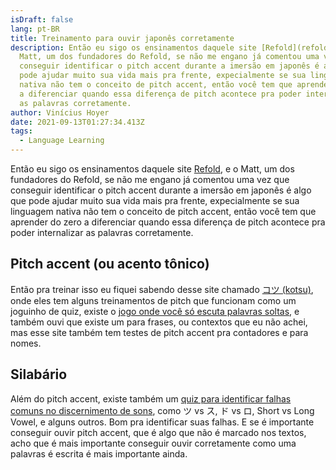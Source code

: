 ```yaml
---
isDraft: false
lang: pt-BR
title: Treinamento para ouvir japonês corretamente
description: Então eu sigo os ensinamentos daquele site [Refold](refold.la), e o
  Matt, um dos fundadores do Refold, se não me engano já comentou uma vez que
  conseguir identificar o pitch accent durante a imersão em japonês é algo que
  pode ajudar muito sua vida mais pra frente, expecialmente se sua linguagem
  nativa não tem o conceito de pitch accent, então você tem que aprender do zero
  a diferenciar quando essa diferença de pitch acontece pra poder internalizar
  as palavras corretamente.
author: Vinícius Hoyer
date: 2021-09-13T01:27:34.413Z
tags:
  - Language Learning
---
```

Então eu sigo os ensinamentos daquele site [Refold](refold.la), e o Matt, um dos fundadores do Refold, se não me engano já comentou uma vez que conseguir identificar o pitch accent durante a imersão em japonês é algo que pode ajudar muito sua vida mais pra frente, expecialmente se sua linguagem nativa não tem o conceito de pitch accent, então você tem que aprender do zero a diferenciar quando essa diferença de pitch acontece pra poder internalizar as palavras corretamente.

## Pitch accent (ou acento tônico)

Então pra treinar isso eu fiquei sabendo desse site chamado [コツ (kotsu)](kotu.io), onde eles tem alguns treinamentos de pitch que funcionam como um joguinho de quiz, existe o [jogo onde você só escuta palavras soltas](https://kotu.io/tests/pitchAccent/minimalPairs), e também ouvi que existe um para frases, ou contextos que eu não achei, mas esse site também tem testes de pitch accent pra contadores e para nomes.

## Silabário

Além do pitch accent, existe também um [quiz para identificar falhas comuns no discernimento de sons](https://kotu.io/tests/syllabary/minimalPairs), como ツ vs ス, ド vs ロ, Short vs Long Vowel, e alguns outros. Bom pra identificar suas falhas. E se é importante conseguir ouvir pitch accent, que é algo que não é marcado nos textos, acho que é mais importante conseguir ouvir corretamente como uma palavras é escrita é mais importante ainda.